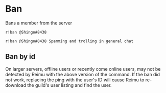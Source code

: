 # Ban
Bans a member from the server

```
r!ban @Shingo#8438

r!ban @Shingo#8438 Spamming and trolling in general chat
```

## Ban by id
On larger servers, offline users or recently come online users, may not be detected by Reimu with the above version of the command.
If the ban did not work, replacing the ping with the user's ID will cause Reimu to re-download the guild's user listing and find the user.